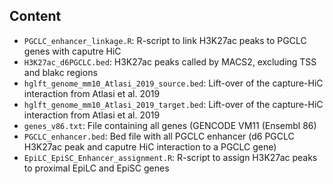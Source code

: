 Content
-------

* `PGCLC_enhancer_linkage.R`: R-script to link H3K27ac peaks to PGCLC genes with caputre HiC
* `H3K27ac_d6PGCLC.bed`: H3K27ac peaks called by MACS2, excluding TSS and blakc regions
* `hglft_genome_mm10_Atlasi_2019_source.bed`: Lift-over of the capture-HiC interaction from Atlasi et al. 2019
* `hglft_genome_mm10_Atlasi_2019_target.bed`: Lift-over of the capture-HiC interaction from Atlasi et al. 2019
* `genes_v86.txt`: File containing all genes (GENCODE VM11 (Ensembl 86)
* `PGCLC_enhancer.bed`: Bed file with all PGCLC enhancer (d6 PGCLC H3K27ac peak and caputre HiC interaction to a PGCLC gene)
* `EpiLC_EpiSC_Enhancer_assignment.R`: R-script to assign H3K27ac peaks to proximal EpiLC and EpiSC genes
